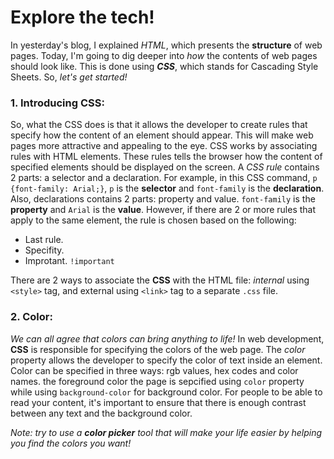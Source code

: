 # Explore the tech!
In yesterday's blog, I explained _HTML_, which presents the **structure** of web pages. Today, I'm going to dig deeper into _how_ the contents of web pages should look like. This is done using ***CSS***, which stands for Cascading Style Sheets. 
So, _let's get started!_

### 1. Introducing CSS:
So, what the CSS does is that it allows the developer to create rules that specify how the content of an element should appear. This will make web pages more attractive and appealing to the eye.
CSS works by associating rules with HTML elements. These rules tells the browser how the content of specified elements should be displayed on the screen. A _CSS rule_
contains 2 parts: a selector and a declaration. For example, in this CSS command, `p {font-family: Arial;}`, `p` is the **selector** and `font-family` is the **declaration**. 
Also, declarations contains 2 parts: property and value. `font-family` is the **property** and `Arial` is the **value**.
However, if there are 2 or more rules that apply to the same element, the rule is chosen based on the following:
* Last rule.
* Specifity.
* Improtant. `!important`

There are 2 ways to associate the **CSS** with the HTML file: _internal_ using `<style>` tag, and external using `<link>` tag to a separate `.css` file.


### 2. Color:
_We can all agree that colors can bring anything to life!_ In web development, **CSS** is responsible for specifying the colors of the web page. The _color_ property allows the developer to specify the color of text inside an element. 
Color can be specified in three ways: rgb values, hex codes and color names. the foreground color the page is sepcified using `color` property while using `background-color` for background color. For people to be able to read your content, it's important to ensure that there is enough contrast between any text and the background color. 

_Note: try to use a ***color picker*** tool that will make your life easier by helping you find the colors you want!_
